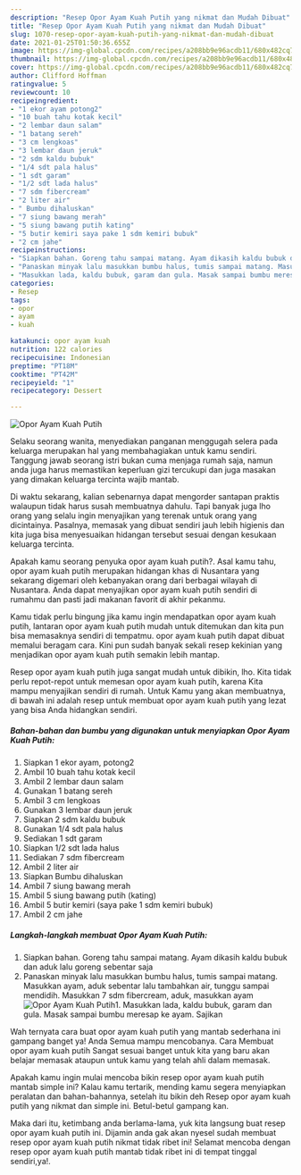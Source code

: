 ```yaml
---
description: "Resep Opor Ayam Kuah Putih yang nikmat dan Mudah Dibuat"
title: "Resep Opor Ayam Kuah Putih yang nikmat dan Mudah Dibuat"
slug: 1070-resep-opor-ayam-kuah-putih-yang-nikmat-dan-mudah-dibuat
date: 2021-01-25T01:50:36.655Z
image: https://img-global.cpcdn.com/recipes/a208bb9e96acdb11/680x482cq70/opor-ayam-kuah-putih-foto-resep-utama.jpg
thumbnail: https://img-global.cpcdn.com/recipes/a208bb9e96acdb11/680x482cq70/opor-ayam-kuah-putih-foto-resep-utama.jpg
cover: https://img-global.cpcdn.com/recipes/a208bb9e96acdb11/680x482cq70/opor-ayam-kuah-putih-foto-resep-utama.jpg
author: Clifford Hoffman
ratingvalue: 5
reviewcount: 10
recipeingredient:
- "1 ekor ayam potong2"
- "10 buah tahu kotak kecil"
- "2 lembar daun salam"
- "1 batang sereh"
- "3 cm lengkoas"
- "3 lembar daun jeruk"
- "2 sdm kaldu bubuk"
- "1/4 sdt pala halus"
- "1 sdt garam"
- "1/2 sdt lada halus"
- "7 sdm fibercream"
- "2 liter air"
- " Bumbu dihaluskan"
- "7 siung bawang merah"
- "5 siung bawang putih kating"
- "5 butir kemiri saya pake 1 sdm kemiri bubuk"
- "2 cm jahe"
recipeinstructions:
- "Siapkan bahan. Goreng tahu sampai matang. Ayam dikasih kaldu bubuk dan aduk lalu goreng sebentar saja"
- "Panaskan minyak lalu masukkan bumbu halus, tumis sampai matang. Masukkan ayam, aduk sebentar lalu tambahkan air, tunggu sampai mendidih. Masukkan 7 sdm fibercream, aduk, masukkan ayam"
- "Masukkan lada, kaldu bubuk, garam dan gula. Masak sampai bumbu meresap ke ayam. Sajikan"
categories:
- Resep
tags:
- opor
- ayam
- kuah

katakunci: opor ayam kuah 
nutrition: 122 calories
recipecuisine: Indonesian
preptime: "PT18M"
cooktime: "PT42M"
recipeyield: "1"
recipecategory: Dessert

---
```



![Opor Ayam Kuah Putih](https://img-global.cpcdn.com/recipes/a208bb9e96acdb11/680x482cq70/opor-ayam-kuah-putih-foto-resep-utama.jpg)

Selaku seorang wanita, menyediakan panganan menggugah selera pada keluarga merupakan hal yang membahagiakan untuk kamu sendiri. Tanggung jawab seorang istri bukan cuma menjaga rumah saja, namun anda juga harus memastikan keperluan gizi tercukupi dan juga masakan yang dimakan keluarga tercinta wajib mantab.

Di waktu  sekarang, kalian sebenarnya dapat mengorder santapan praktis walaupun tidak harus susah membuatnya dahulu. Tapi banyak juga lho orang yang selalu ingin menyajikan yang terenak untuk orang yang dicintainya. Pasalnya, memasak yang dibuat sendiri jauh lebih higienis dan kita juga bisa menyesuaikan hidangan tersebut sesuai dengan kesukaan keluarga tercinta. 



Apakah kamu seorang penyuka opor ayam kuah putih?. Asal kamu tahu, opor ayam kuah putih merupakan hidangan khas di Nusantara yang sekarang digemari oleh kebanyakan orang dari berbagai wilayah di Nusantara. Anda dapat menyajikan opor ayam kuah putih sendiri di rumahmu dan pasti jadi makanan favorit di akhir pekanmu.

Kamu tidak perlu bingung jika kamu ingin mendapatkan opor ayam kuah putih, lantaran opor ayam kuah putih mudah untuk ditemukan dan kita pun bisa memasaknya sendiri di tempatmu. opor ayam kuah putih dapat dibuat memalui beragam cara. Kini pun sudah banyak sekali resep kekinian yang menjadikan opor ayam kuah putih semakin lebih mantap.

Resep opor ayam kuah putih juga sangat mudah untuk dibikin, lho. Kita tidak perlu repot-repot untuk memesan opor ayam kuah putih, karena Kita mampu menyajikan sendiri di rumah. Untuk Kamu yang akan membuatnya, di bawah ini adalah resep untuk membuat opor ayam kuah putih yang lezat yang bisa Anda hidangkan sendiri.

<!--inarticleads1-->

##### Bahan-bahan dan bumbu yang digunakan untuk menyiapkan Opor Ayam Kuah Putih:

1. Siapkan 1 ekor ayam, potong2
1. Ambil 10 buah tahu kotak kecil
1. Ambil 2 lembar daun salam
1. Gunakan 1 batang sereh
1. Ambil 3 cm lengkoas
1. Gunakan 3 lembar daun jeruk
1. Siapkan 2 sdm kaldu bubuk
1. Gunakan 1/4 sdt pala halus
1. Sediakan 1 sdt garam
1. Siapkan 1/2 sdt lada halus
1. Sediakan 7 sdm fibercream
1. Ambil 2 liter air
1. Siapkan  Bumbu dihaluskan
1. Ambil 7 siung bawang merah
1. Ambil 5 siung bawang putih (kating)
1. Ambil 5 butir kemiri (saya pake 1 sdm kemiri bubuk)
1. Ambil 2 cm jahe




<!--inarticleads2-->

##### Langkah-langkah membuat Opor Ayam Kuah Putih:

1. Siapkan bahan. Goreng tahu sampai matang. Ayam dikasih kaldu bubuk dan aduk lalu goreng sebentar saja
1. Panaskan minyak lalu masukkan bumbu halus, tumis sampai matang. Masukkan ayam, aduk sebentar lalu tambahkan air, tunggu sampai mendidih. Masukkan 7 sdm fibercream, aduk, masukkan ayam
<img src="//assets-global.cpcdn.com/assets/icons/button_play-2c75c40dde080a61004c1f40b05d8f140eaff45d7e9e6481dc71c63d2e7c4909.png" alt="Opor Ayam Kuah Putih">1. Masukkan lada, kaldu bubuk, garam dan gula. Masak sampai bumbu meresap ke ayam. Sajikan




Wah ternyata cara buat opor ayam kuah putih yang mantab sederhana ini gampang banget ya! Anda Semua mampu mencobanya. Cara Membuat opor ayam kuah putih Sangat sesuai banget untuk kita yang baru akan belajar memasak ataupun untuk kamu yang telah ahli dalam memasak.

Apakah kamu ingin mulai mencoba bikin resep opor ayam kuah putih mantab simple ini? Kalau kamu tertarik, mending kamu segera menyiapkan peralatan dan bahan-bahannya, setelah itu bikin deh Resep opor ayam kuah putih yang nikmat dan simple ini. Betul-betul gampang kan. 

Maka dari itu, ketimbang anda berlama-lama, yuk kita langsung buat resep opor ayam kuah putih ini. Dijamin anda gak akan nyesel sudah membuat resep opor ayam kuah putih nikmat tidak ribet ini! Selamat mencoba dengan resep opor ayam kuah putih mantab tidak ribet ini di tempat tinggal sendiri,ya!.

